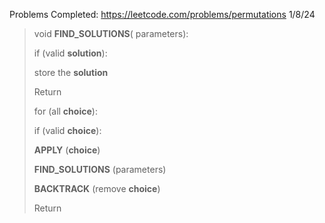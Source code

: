 Problems Completed:
https://leetcode.com/problems/permutations 1/8/24


> void ****FIND_SOLUTIONS****( parameters):
> 
> if (valid ****solution****):
> 
> store the ****solution****
> 
> Return
> 
> for (all ****choice****):
> 
> if (valid ****choice****):
> 
> ****APPLY**** (****choice****)
> 
> ****FIND_SOLUTIONS**** (parameters)
> 
> ****BACKTRACK**** (remove ****choice****)
> 
> Return